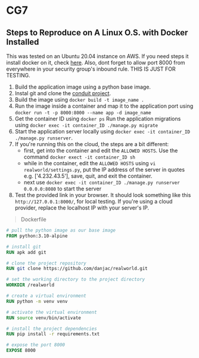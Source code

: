 # CG7

## Steps to Reproduce on A Linux O.S. with Docker Installed

This was tested on an Ubuntu 20.04 instance on AWS. If you need steps it install docker on it, check [here](https://www.digitalocean.com/community/tutorials/how-to-install-and-use-docker-on-ubuntu-20-04). Also, dont forget to allow port 8000 from everywhere in your security group's inbound rule. THIS IS JUST FOR TESTING.

1. Build the application image using a python base image.
2. Instal git and clone the [conduit project](https://github.com/danjac/realworld).
3. Build the image using `docker build -t image_name .`
4. Run the image inside a container and map it to the application port using `docker run -t -p 8000:8000 --name app -d image_name`
5. Get the container ID using `docker ps` Run the application migrations using `docker exec -it container_ID ./manage.py migrate`
6. Start the application server locally using `docker exec -it container_ID ./manage.py runserver`. 
7. If you're running this on the cloud, the steps are a bit different:
    - first, get into the container and edit the `ALLOWED HOSTS`. Use the command `docker exect -it container_ID sh`
    - while in the container, edit the `ALLOWED HOSTS` using `vi realworld/settings.py`, put the IP address of the server in quotes e.g. ['4.232.43.5'], save, quit, and exit the container.
    - next use `docker exec -it container_ID ./manage.py runserver 0.0.0.0:8080` to start the server
8. Test the provided link in your browser. It should look something like this `http://127.0.0.1:8000/`, for local testing. If you're using a cloud provider, replace the localhost IP with your server's IP.

> Dockerfile

```Dockerfile
# pull the python image as our base image
FROM python:3.10-alpine

# install git
RUN apk add git

# clone the project repository
RUN git clone https://github.com/danjac/realworld.git

# set the working directory to the project directory
WORKDIR /realworld

# create a virtual environment
RUN python -m venv venv

# activate the virtual environment
RUN source venv/bin/activate

# install the project dependencies
RUN pip install -r requirements.txt

# expose the port 8000
EXPOSE 8000
```